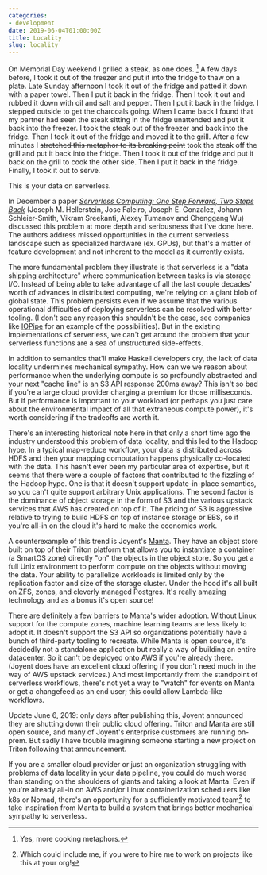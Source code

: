 ```yaml
---
categories:
- development
date: 2019-06-04T01:00:00Z
title: Locality
slug: locality
---
```


On Memorial Day weekend I grilled a steak, as one does. [^1] A few days before, I took it out of the freezer and put it into the fridge to thaw on a plate. Late Sunday afternoon I took it out of the fridge and patted it down with a paper towel. Then I put it back in the fridge. Then I took it out and rubbed it down with oil and salt and pepper. Then I put it back in the fridge. I stepped outside to get the charcoals going. When I came back I found that my partner had seen the steak sitting in the fridge unattended and put it back into the freezer. I took the steak out of the freezer and back into the fridge. Then I took it out of the fridge and moved it to the grill. After a few minutes I <s>stretched this metaphor to its breaking point</s> took the steak off the grill and put it back into the fridge. Then I took it out of the fridge and put it back on the grill to cook the other side. Then I put it back in the fridge. Finally, I took it out to serve.

This is your data on serverless.

In December a paper [_Serverless Computing: One Step Forward, Two Steps Back_](https://arxiv.org/pdf/1812.03651.pdf) (Joseph M. Hellerstein, Jose Faleiro, Joseph E. Gonzalez, Johann Schleier-Smith, Vikram Sreekanti,
Alexey Tumanov and Chenggang Wu) discussed this problem at more depth and seriousness that I've done here. The authors address missed opportunities in the current serverless landscape such as specialized hardware (ex. GPUs), but that's a matter of feature development and not inherent to the model as it currently exists.

The more fundamental problem they illustrate is that serverless is a "data shipping architecture" where communication between tasks is via storage I/O. Instead of being able to take advantage of all the last couple decades' worth of advances in distributed computing, we're relying on a giant blob of global state. This problem persists even if we assume that the various operational difficulties of deploying serverless can be resolved with better tooling. (I don't see any reason this shouldn't be the case, see companies like [IOPipe](https://www.iopipe.com/) for an example of the possibilities). But in the existing implementations of serverless, we can't get around the problem that your serverless functions are a sea of unstructured side-effects.

In addition to semantics that'll make Haskell developers cry, the lack of data locality undermines mechanical sympathy. How can we we reason about performance when the underlying compute is so profoundly abstracted and your next "cache line" is an S3 API response 200ms away? This isn't so bad if you're a large cloud provider charging a premium for those milliseconds. But if performance is important to your workload (or perhaps you just care about the environmental impact of all that extraneous compute power), it's worth considering if the tradeoffs are worth it.

There's an interesting historical note here in that only a short time ago the industry understood this problem of data locality, and this led to the Hadoop hype. In a typical map-reduce workflow, your data is distributed across HDFS and then your mapping computation happens physically co-located with the data. This hasn't ever been my particular area of expertise, but it seems that there were a couple of factors that contributed to the fizzling of the Hadoop hype. One is that it doesn't support update-in-place semantics, so you can't quite support arbitrary Unix applications. The second factor is the dominance of object storage in the form of S3 and the various upstack services that AWS has created on top of it. The pricing of S3 is aggressive relative to trying to build HDFS on top of instance storage or EBS, so if you're all-in on the cloud it's hard to make the economics work.

A counterexample of this trend is Joyent's [Manta](https://github.com/joyent/manta). They have an object store built on top of their Triton platform that allows you to instantiate a container (a SmartOS zone) directly "on" the objects in the object store. So you get a full Unix environment to perform compute on the objects without moving the data. Your ability to parallelize workloads is limited only by the replication factor and size of the storage cluster. Under the hood it's all built on ZFS, zones, and cleverly managed Postgres. It's really amazing technology and as a bonus it's open source!

There are definitely a few barriers to Manta's wider adoption. Without Linux support for the compute zones, machine learning teams are less likely to adopt it. It doesn't support the S3 API so organizations potentially have a bunch of third-party tooling to recreate. While Manta is open source, it's decidedly not a standalone application but really a way of building an entire datacenter. So it can't be deployed onto AWS if you're already there. (Joyent does have an excellent cloud offering if you don't need much in the way of AWS upstack services.) And most importantly from the standpoint of serverless workflows, there's not yet a way to "watch" for events on Manta or get a changefeed as an end user; this could allow Lambda-like workflows.

<aside>Update June 6, 2019: only days after publishing this, Joyent announced they are shutting down their public cloud offering. Triton and Manta are still open source, and many of Joyent's enterprise customers are running on-prem. But sadly I have trouble imagining someone starting a new project on Triton following that announcement.</aside>

If you are a smaller cloud provider or just an organization struggling with problems of data locality in your data pipeline, you could do much worse than standing on the shoulders of giants and taking a look at Manta. Even if you're already all-in on AWS and/or Linux containerization schedulers like k8s or Nomad, there's an opportunity for a sufficiently motivated team[^2] to take inspiration from Manta to build a system that brings better mechanical sympathy to serverless.

[^1]: Yes, more cooking metaphors.
[^2]: Which could include me, if you were to hire me to work on projects like this at your org!
